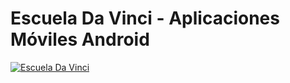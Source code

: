 # Escuela Da Vinci - Aplicaciones Móviles Android

[![Escuela Da Vinci](https://i.imgur.com/kWZBmXQ.jpg)](https://i.imgur.com/kWZBmXQ.jpg "Joke Generator APK")
